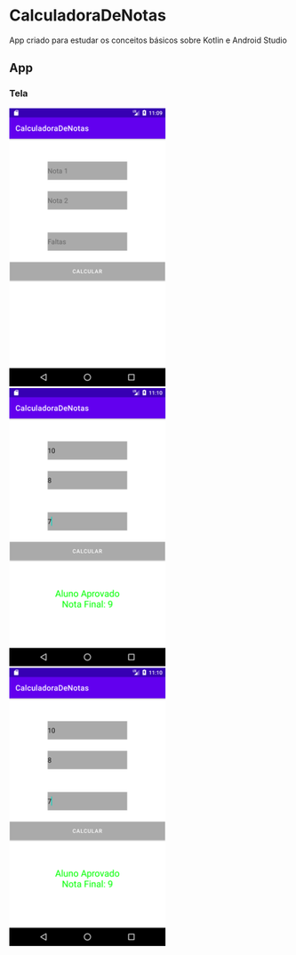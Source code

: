 # CalculadoraDeNotas

App criado para estudar os conceitos básicos sobre Kotlin e Android Studio

## App

### Tela

<img src="https://github.com/jailsonsf/CalculadoraDeNotas/blob/main/assets/readme/page1.png" height=500px/>
<img src="https://github.com/jailsonsf/CalculadoraDeNotas/blob/main/assets/readme/page2.png" height=500px/>
<img src="https://github.com/jailsonsf/CalculadoraDeNotas/blob/main/assets/readme/page2.png" height=500px/>
